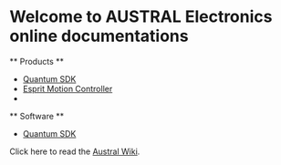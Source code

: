 # Welcome to AUSTRAL Electronics online documentations

** Products **
* [Quantum SDK](https://github.com/austral-electronics/wiki/wiki/Quantum-Calculator)
* [Esprit Motion Controller](https://github.com/austral-electronics/wiki/blob/main/EspritInstalGuideV14.pdf)
* 
** Software **
* [Quantum SDK](https://github.com/austral-electronics/wiki/wiki/Quantum-Calculator)

Click here to read the [Austral Wiki](https://github.com/austral-electronics/wiki/wiki).


